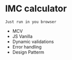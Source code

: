 # IMC calculator
    Just run in you browser
  - MCV
  - JS Vanilla
  - Dynamic validations
  - Error handling
  - Design Patterm